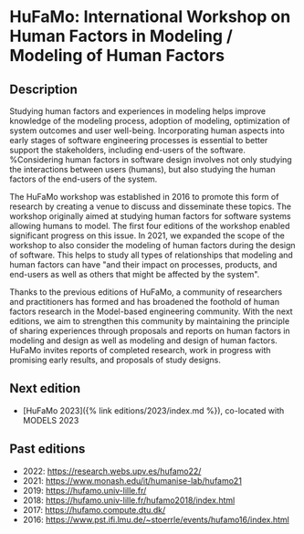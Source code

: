 # HuFaMo: International Workshop on Human Factors in Modeling / Modeling of Human Factors

## Description

Studying human factors and experiences in modeling helps improve knowledge of the modeling process, adoption of modeling, optimization of system outcomes and user well-being. Incorporating human aspects into early stages of software engineering processes is essential to better support the stakeholders, including end-users of the software. %Considering human factors in software design involves not only studying the interactions between users (humans), but also studying the human factors of the end-users of the system.

The HuFaMo workshop was established in 2016 to promote this form of research by creating a venue to discuss and disseminate these topics. The workshop originally aimed at studying human factors for software systems allowing humans to model. The first four editions of the workshop enabled significant progress on this issue. In 2021, we expanded the scope of the workshop to also consider the modeling of human factors during the design of software. This helps to study all types of relationships that modeling and human factors can have "and their impact on processes, products, and end-users as well as others that might be affected by the system".

Thanks to the previous editions of HuFaMo, a community of researchers and practitioners has formed and has broadened the foothold of human factors research in the Model-based engineering community.
With the next editions, we aim to strengthen this community by maintaining the principle of sharing experiences through proposals and reports on human factors in modeling and design as well as modeling and design of human factors. HuFaMo invites reports of completed research, work in progress with promising early results, and proposals of study designs.

## Next edition

- [HuFaMo 2023]({% link editions/2023/index.md %}), co-located with MODELS 2023

## Past editions

- 2022: https://research.webs.upv.es/hufamo22/
- 2021: https://www.monash.edu/it/humanise-lab/hufamo21
- 2019: https://hufamo.univ-lille.fr/
- 2018: https://hufamo.univ-lille.fr/hufamo2018/index.html
- 2017: https://hufamo.compute.dtu.dk/
- 2016: https://www.pst.ifi.lmu.de/~stoerrle/events/hufamo16/index.html

